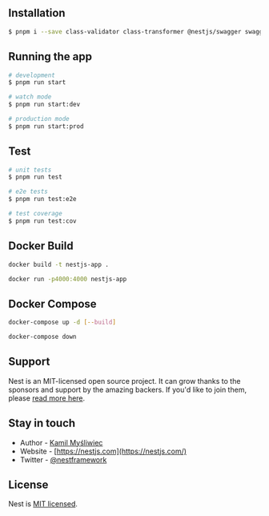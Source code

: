 

## Installation

```bash
$ pnpm i --save class-validator class-transformer @nestjs/swagger swagger-ui-express @nestjs/config @nestjs/serve-static bcryptjs @nestjs/jwt @nestjs/passport passport passport-jwt passport-google-oauth20 @nestjs/event-emitter ejs @nestjs/cache-manager cache-manager @nestjs/websockets @nestjs/platform-socket.io @nestjs/microservices
```

## Running the app

```bash
# development
$ pnpm run start

# watch mode
$ pnpm run start:dev

# production mode
$ pnpm run start:prod
```

## Test

```bash
# unit tests
$ pnpm run test

# e2e tests
$ pnpm run test:e2e

# test coverage
$ pnpm run test:cov
```

## Docker  Build

```bash
docker build -t nestjs-app .

docker run -p4000:4000 nestjs-app
```

## Docker Compose

```bash
docker-compose up -d [--build]

docker-compose down
```

## Support

Nest is an MIT-licensed open source project. It can grow thanks to the sponsors and support by the amazing backers. If you'd like to join them, please [read more here](https://docs.nestjs.com/support).

## Stay in touch

- Author - [Kamil Myśliwiec](https://kamilmysliwiec.com)
- Website - [https://nestjs.com](https://nestjs.com/)
- Twitter - [@nestframework](https://twitter.com/nestframework)

## License

Nest is [MIT licensed](LICENSE).
